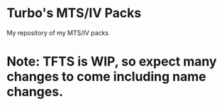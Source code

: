 # Turbo's MTS/IV Packs
My repository of my MTS/IV packs

# Note: TFTS is WIP, so expect many changes to come including name changes.
